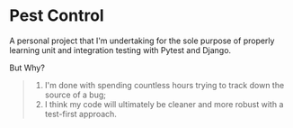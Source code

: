 # Pest Control

A personal project that I'm undertaking for the sole purpose of properly learning unit and integration testing with Pytest and Django.

But Why?

> 1. I'm done with spending countless hours trying to track down the source of a bug;
> 2. I think my code will ultimately be cleaner and more robust with a test-first approach.
